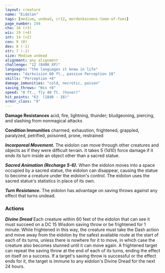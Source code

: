 ```yaml
---
layout: creature
name: "Eidolon"
tags: [medium, undead, cr12, mordenkainens-tome-of-foes]
page_number: 194
cha: 16 (+3)
wis: 19 (+4)
int: 14 (+2)
con: 9 (0)
dex: 8 (-1)
str: 7 (-1)
size: Medium undead
alignment: any alignment
challenge: "12 (8400 XP)"
languages: "the languages it knew in life"
senses: "darkvision 60 ft., passive Perception 18"
skills: "Perception +8"
damage_immunities: "cold, necrotic, poison"
saving_throws: "Wis +8"
speed: "0 ft., fly 40 ft. (hover)"
hit_points: "63  (18d8 - 18)"
armor_class: "9"
---
```


**Damage Resistances** acid, fire, lightning, thunder; bludgeoning, piercing, and slashing from nonmagical attacks

**Condition Immunities** charmed, exhaustion, frightened, grappled, paralyzed, petrified, poisoned, prone, restrained

***Incorporeal Movement.*** The eidolon can move through other creatures and objects as if they were difficult terrain. It takes 5 (1d10) force damage if it ends its turn inside an object other than a sacred statue.

***Sacred Animation (Recharge 5-6).*** When the eidolon moves into a space occupied by a sacred statue, the eidolon can disappear, causing the statue to become a creature under the eidolon's control. The eidolon uses the sacred statue's statistics in place of its own.

***Turn Resistance.*** The eidolon has advantage on saving throws against any effect that turns undead.

### Actions

***Divine Dread*** Each creature within 60 feet of the eidolon that can see it must succeed on a DC 15 Wisdom saving throw or be frightened for 1 minute. While frightened in this way, the creature must take the Dash action and move away from the eidolon by the safest available route at the start of each of its turns, unless there is nowhere for it to move, in which case the creature also becomes stunned until it can move again. A frightened target can repeat the saving throw at the end of each of its turns, ending the effect on itself on a success. If a target's saving throw is successful or the effect ends for it, the target is immune to any eidolon's Divine Dread for the next 24 hours.